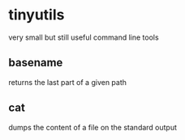 # tinyutils
very small but still useful command line tools

## basename
returns the last part of a given path

## cat
dumps the content of a file on the standard output


